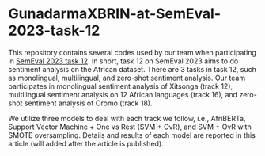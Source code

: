 # GunadarmaXBRIN-at-SemEval-2023-task-12

This repository contains several codes used by our team when participating in [SemEval 2023 task 12](https://codalab.lisn.upsaclay.fr/competitions/7320). In short, task 12 on SemEval 2023 aims to do sentiment analysis on the African dataset. There are 3 tasks in task 12, such as monolingual, multilingual, and zero-shot sentiment analysis. Our team participates in monolingual sentiment analysis of Xitsonga (track 12), multilingual sentiment analysis on 12 African languages (track 16), and zero-shot sentiment analysis of Oromo (track 18).

We utilize three models to deal with each track we follow, i.e., AfriBERTa, Support Vector Machine + One vs Rest (SVM + OvR), and SVM + OvR with SMOTE oversampling. Details and results of each model are reported in this article (will added after the article is published).
